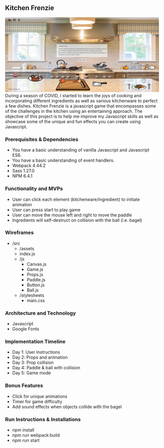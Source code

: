 ## Kitchen Frenzie
![alt text](https://github.com/jamhanpar/KitchenFrenzie/blob/main/dist/images/frontPage.png?raw=true)
During a season of COVID, I started to learn the joys of cooking and incorporating different ingredients as well as various kitchenware to perfect a few dishes. Kitchen Frenzie is a javascript game that encompasses some of the challenges in the kitchen using an entertaining approach. The objective of this project is to help me improve my Javascript skills as well as showcase some of the unique and fun effects you can create using Javascript.

### Prerequisites & Dependencies
- You have a basic understanding of vanilla Javascript and Javascript ES6.
- You have a basic understanding of event handlers.
- Webpack 4.44.2
- Sass 1.27.0
- NPM 6.4.1

### Functionality and MVPs
- User can click each element (kitchenware/ingredient) to initiate animation
- User can press start to play game
- User can move the mouse left and right to move the paddle
- Ingredients will self-destruct on collision with the ball (i.e. bagel)

### Wireframes
- /src
    - /assets
    - index.js
    - /js
        - Canvas.js
        - Game.js
        - Props.js
        - Paddle.js
        - Button.js
        - Ball.js
    - /stylesheets
        - main.css

### Architecture and Technology
- Javascript
- Google Fonts

### Implementation Timeline
- Day 1: User Instructions
- Day 2: Props and animation
- Day 3: Prop collision
- Day 4: Paddle & ball with collision
- Day 5: Game mode

### Bonus Features
- Click for unique animations
- Timer for game difficulty
- Add sound effects when objects collide with the bagel

### Run Instructions & Installations
- npm install
- npm run webpack:build
- npm run start

